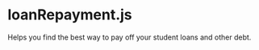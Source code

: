 loanRepayment.js
================

Helps you find the best way to pay off your student loans and other debt.